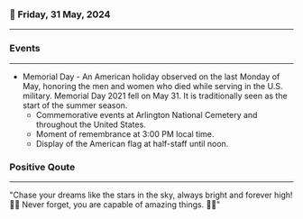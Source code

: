 ### 📅 Friday, 31 May, 2024
------
### Events
------
* Memorial Day - An American holiday observed on the last Monday of May, honoring the men and women who died while serving in the U.S. military. Memorial Day 2021 fell on May 31. It is traditionally seen as the start of the summer season.
  * Commemorative events at Arlington National Cemetery and throughout the United States.
  * Moment of remembrance at 3:00 PM local time.
  * Display of the American flag at half-staff until noon.
 
### Positive Qoute
------
"Chase your dreams like the stars in the sky, always bright and forever high! 🌟✨ Never forget, you are capable of amazing things. 🚀💖"
